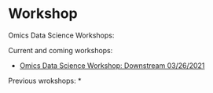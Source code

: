 # Workshop
Omics Data Science Workshops:

Current and coming workshops:
* [Omics Data Science Workshop: Downstream 03/26/2021](https://github.com/omicsEye/Workshop/wiki/ODS2021)

Previous wrokshops:
* 
